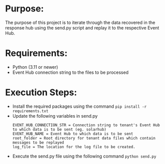 # Purpose:
The purpose of this project is to iterate through the data recovered in the response hub using the send.py script and replay it to the respective Event Hub.

# Requirements: 
* Python (3.11 or newer)
* Event Hub connection string to the files to be processed
	
# Execution Steps:
* Install the required packages using the command 
	`pip install -r requirements.txt`
* Update the following variables in send.py
	```
	EVENT_HUB_CONNECTION_STR = Connection string to tenant's Event Hub to which data is to be sent (eg. solarhub)
	EVENT_HUB_NAME = Event Hub to which data is to be sent
	root_folder = Root directory for tenant data files which contain messages to be replayed  
	log_file = The location for the log file to be created.
	```
* Execute the send.py file using the following command 
	`python send.py`
